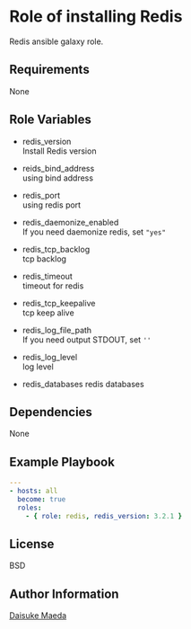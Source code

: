 Role of installing Redis
=========

Redis ansible galaxy role.

Requirements
------------

None

Role Variables
--------------

* redis_version  
Install Redis version

* reids_bind_address  
using bind address

* redis_port  
using redis port

* redis_daemonize_enabled  
If you need daemonize redis, set `"yes"`

* redis_tcp_backlog  
tcp backlog

* redis_timeout  
timeout for redis

* redis_tcp_keepalive  
tcp keep alive

* redis_log_file_path  
If you need output STDOUT, set `''`

* redis_log_level  
log level

* redis_databases
redis databases

Dependencies
------------

None

Example Playbook
----------------

```yml
---
- hosts: all
  become: true
  roles:
    - { role: redis, redis_version: 3.2.1 }
```

License
-------

BSD

Author Information
------------------

[Daisuke Maeda](https://github.com/dmae3 "Daisuke Maeda")
